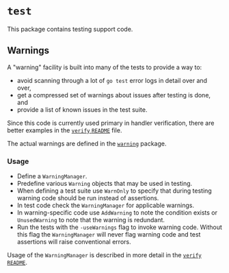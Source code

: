 # `test`

This package contains testing support code.

## Warnings

A "warning" facility is built into many of the tests to provide a way to:
* avoid scanning through a lot of `go test` error logs in detail over and over,
* get a compressed set of warnings about issues after testing is done, and
* provide a list of known issues in the test suite.

Since this code is currently used primary in handler verification,
there are better examples in the [`verify` `README`](../../verify/README.md) file.

The actual warnings are defined in the [`warning`]() package.

### Usage

* Define a `WarningManager`.
* Predefine various `Warning` objects that may be used in testing.
* When defining a test suite use `WarnOnly` to specify that
  during testing warning code should be run instead of assertions.
* In test code check the `WarningManager` for applicable warnings.
* In warning-specific code use `AddWarning` to note the condition exists
  or `UnusedWarning` to note that the warning is redundant.
* Run the tests with the `-useWarnings` flag to invoke warning code.
  Without this flag the `WarningManager` will never flag warning code
  and test assertions will raise conventional errors.

Usage of the `WarningManager` is described in more detail
in the [`verify` `README`](../../verify/README.md).
